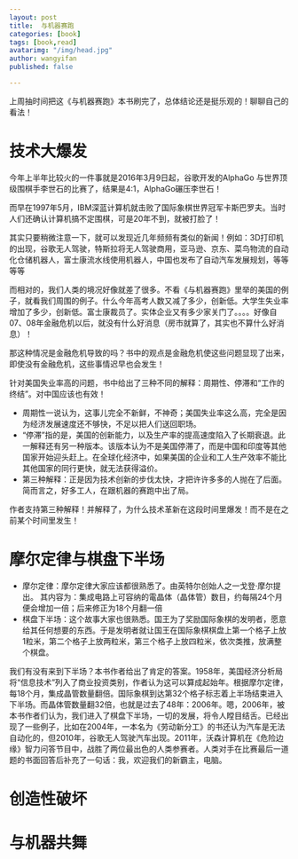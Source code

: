 ```yaml
---
layout: post
title:  与机器赛跑
categories: [book]
tags: [book,read]
avatarimg: "/img/head.jpg"
author: wangyifan
published: false

---
```


上周抽时间把这《与机器赛跑》本书刷完了，总体结论还是挺乐观的！聊聊自己的看法！

# 技术大爆发

今年上半年比较火的一件事就是2016年3月9日起，谷歌开发的AlphaGo 与世界顶级围棋手李世石的比赛了，结果是4:1，AlphaGo碾压李世石！

而早在1997年5月，IBM深蓝计算机就击败了国际象棋世界冠军卡斯巴罗夫。当时人们还确认计算机搞不定围棋，可是20年不到，就被打脸了！

其实只要稍微注意一下，就可以发现近几年频频有类似的新闻！例如：3D打印机的出现，谷歌无人驾驶，特斯拉将无人驾驶商用，亚马逊、京东、菜鸟物流的自动化仓储机器人，富士康流水线使用机器人，中国也发布了自动汽车发展规划，等等等等

而相对的，我们人类的境况好像就差了很多。不看《与机器赛跑》里举的美国的例子，就看我们周围的例子。什么今年高考人数又减了多少，创新低。大学生失业率增加了多少，创新低。富士康裁员了。实体企业又有多少家关门了。。。。好像自07、08年金融危机以后，就没有什么好消息（房市就算了，其实也不算什么好消息）！

<!-- more -->

那这种情况是金融危机导致的吗？书中的观点是金融危机使这些问题显现了出来，即使没有金融危机，这些事情迟早也会发生！

针对美国失业率高的问题，书中给出了三种不同的解释：周期性、停滞和“工作的终结”。对中国应该也有效！

- 周期性一说认为，这事儿完全不新鲜，不神奇；美国失业率这么高，完全是因为经济发展速度还不够快，不足以把人们送回职场。
- “停滞”指的是，美国的创新能力，以及生产率的提高速度陷入了长期衰退。此一解释还有另一种版本。该版本认为不是美国停滞了，而是中国和印度等其他国家开始迎头赶上。在全球化经济中，如果美国的企业和工人生产效率不能比其他国家的同行更快，就无法获得溢价。
- 第三种解释：正是因为技术创新的步伐太快，才把许许多多的人抛在了后面。简而言之，好多工人，在跟机器的赛跑中出了局。

作者支持第三种解释！并解释了，为什么技术革新在这段时间里爆发！而不是在之前某个时间里发生！

# 摩尔定律与棋盘下半场

- 摩尔定律：摩尔定律大家应该都很熟悉了。由英特尔创始人之一戈登·摩尔提出。 其内容为：集成电路上可容纳的電晶体（晶体管）数目，约每隔24个月便会增加一倍；后来修正为18个月翻一倍
- 棋盘下半场：这个故事大家也很熟悉。国王为了奖励国际象棋的发明者，愿意给其任何想要的东西。于是发明者就让国王在国际象棋棋盘上第一个格子上放1粒米，第二个格子上放两粒米，第三个格子上放四粒米，依次类推，放满整个棋盘。

我们有没有来到下半场？本书作者给出了肯定的答案。1958年，美国经济分析局将“信息技术”列入了商业投资类别，作者认为这可以算成起始年。根据摩尔定律，每18个月，集成晶管数量翻倍。国际象棋到达第32个格子标志着上半场结束进入下半场。而晶体管数量翻32倍，也就是过去了48年：2006年。嗯，2006年，被本书作者们认为，我们进入了棋盘下半场，一切的发展，将令人瞠目结舌。已经出现了一些例子，比如在2004年，一本名为《劳动新分工》的书还认为汽车是无法自动化的，但2010年，谷歌无人驾驶汽车出现。2011年，沃森计算机在《危险边缘》智力问答节目中，战胜了两位最出色的人类参赛者。人类对手在比赛最后一道题的书面回答后补充了一句话：我，欢迎我们的新霸主，电脑。 

# 创造性破坏

# 与机器共舞
